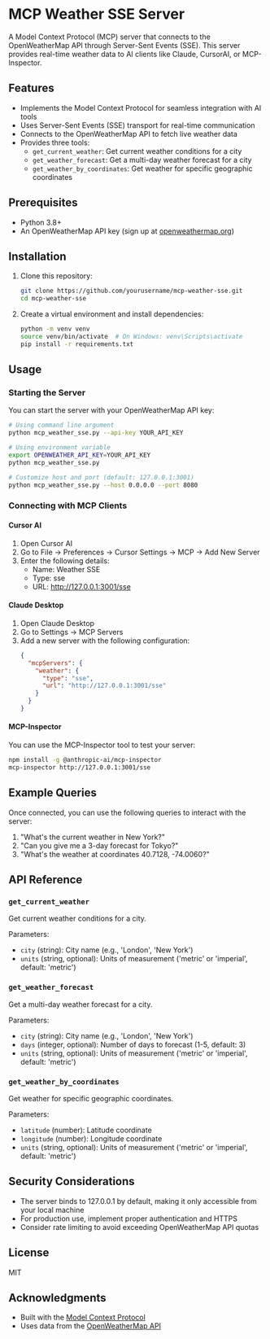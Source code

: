 # MCP Weather SSE Server

A Model Context Protocol (MCP) server that connects to the OpenWeatherMap API through Server-Sent Events (SSE). This server provides real-time weather data to AI clients like Claude, CursorAI, or MCP-Inspector.

## Features

- Implements the Model Context Protocol for seamless integration with AI tools
- Uses Server-Sent Events (SSE) transport for real-time communication
- Connects to the OpenWeatherMap API to fetch live weather data
- Provides three tools:
  - `get_current_weather`: Get current weather conditions for a city
  - `get_weather_forecast`: Get a multi-day weather forecast for a city
  - `get_weather_by_coordinates`: Get weather for specific geographic coordinates

## Prerequisites

- Python 3.8+
- An OpenWeatherMap API key (sign up at [openweathermap.org](https://openweathermap.org/))

## Installation

1. Clone this repository:
   ```bash
   git clone https://github.com/yourusername/mcp-weather-sse.git
   cd mcp-weather-sse
   ```

2. Create a virtual environment and install dependencies:
   ```bash
   python -m venv venv
   source venv/bin/activate  # On Windows: venv\Scripts\activate
   pip install -r requirements.txt
   ```

## Usage

### Starting the Server

You can start the server with your OpenWeatherMap API key:

```bash
# Using command line argument
python mcp_weather_sse.py --api-key YOUR_API_KEY

# Using environment variable
export OPENWEATHER_API_KEY=YOUR_API_KEY
python mcp_weather_sse.py

# Customize host and port (default: 127.0.0.1:3001)
python mcp_weather_sse.py --host 0.0.0.0 --port 8080
```

### Connecting with MCP Clients

#### Cursor AI

1. Open Cursor AI
2. Go to File → Preferences → Cursor Settings → MCP → Add New Server
3. Enter the following details:
   - Name: Weather SSE
   - Type: sse
   - URL: http://127.0.0.1:3001/sse

#### Claude Desktop

1. Open Claude Desktop
2. Go to Settings → MCP Servers
3. Add a new server with the following configuration:
   ```json
   {
     "mcpServers": {
       "weather": {
         "type": "sse",
         "url": "http://127.0.0.1:3001/sse"
       }
     }
   }
   ```

#### MCP-Inspector

You can use the MCP-Inspector tool to test your server:

```bash
npm install -g @anthropic-ai/mcp-inspector
mcp-inspector http://127.0.0.1:3001/sse
```

## Example Queries

Once connected, you can use the following queries to interact with the server:

1. "What's the current weather in New York?"
2. "Can you give me a 3-day forecast for Tokyo?"
3. "What's the weather at coordinates 40.7128, -74.0060?"

## API Reference

### `get_current_weather`

Get current weather conditions for a city.

Parameters:
- `city` (string): City name (e.g., 'London', 'New York')
- `units` (string, optional): Units of measurement ('metric' or 'imperial', default: 'metric')

### `get_weather_forecast`

Get a multi-day weather forecast for a city.

Parameters:
- `city` (string): City name (e.g., 'London', 'New York')
- `days` (integer, optional): Number of days to forecast (1-5, default: 3)
- `units` (string, optional): Units of measurement ('metric' or 'imperial', default: 'metric')

### `get_weather_by_coordinates`

Get weather for specific geographic coordinates.

Parameters:
- `latitude` (number): Latitude coordinate
- `longitude` (number): Longitude coordinate
- `units` (string, optional): Units of measurement ('metric' or 'imperial', default: 'metric')

## Security Considerations

- The server binds to 127.0.0.1 by default, making it only accessible from your local machine
- For production use, implement proper authentication and HTTPS
- Consider rate limiting to avoid exceeding OpenWeatherMap API quotas

## License

MIT

## Acknowledgments

- Built with the [Model Context Protocol](https://modelcontextprotocol.io/)
- Uses data from the [OpenWeatherMap API](https://openweathermap.org/api)
